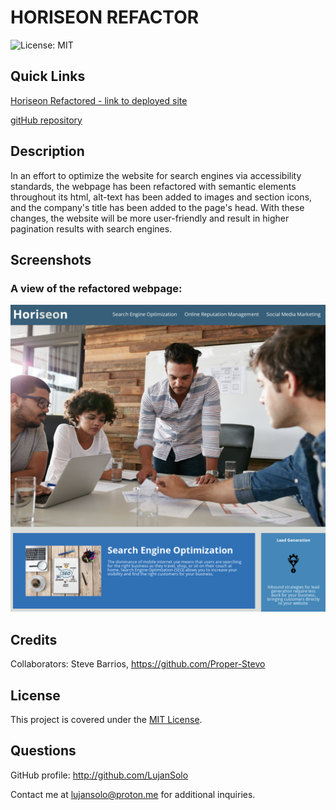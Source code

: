 # HORISEON REFACTOR

![License: MIT](https://img.shields.io/badge/License-MIT-yellow.svg)

## Quick Links

[Horiseon Refactored - link to deployed site](https://lujansolo.github.io/horiseon-refactor-new/)

[gitHub repository](https://github.com/LujanSolo/horiseon-refactor-new)

## Description

In an effort to optimize the website for search engines via accessibility standards, the webpage has been refactored with semantic elements throughout its html, alt-text has been added to images and section icons, and the company's title has been added to the page's head. With these changes, the website will be more user-friendly and result in higher pagination results with search engines.

## Screenshots

### A view of the refactored webpage:

![The Horiseon website after refactor](/assets/images/horiseon-new.png)

## Credits

Collaborators: Steve Barrios, https://github.com/Proper-Stevo

## License

This project is covered under the [MIT License](https://opensource.org/licenses/MIT).

## Questions

GitHub profile: http://github.com/LujanSolo

Contact me at lujansolo@proton.me for additional inquiries.
